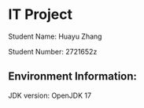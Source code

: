 # IT Project

Student Name: Huayu Zhang

Student Number: 2721652z

## Environment Information:

JDK version: OpenJDK 17